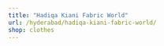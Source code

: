 ```yaml
---
title: "Hadiqa Kiani Fabric World"
url: /hyderabad/hadiqa-kiani-fabric-world/
shop: clothes
---
```

